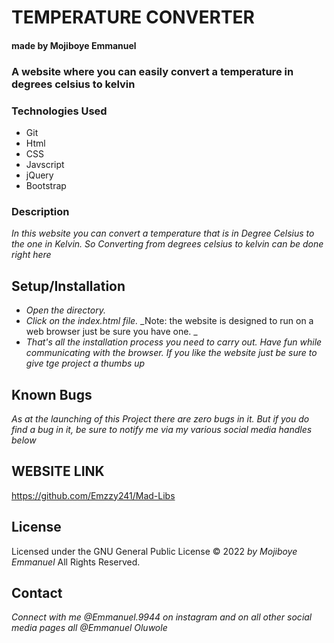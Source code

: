 # TEMPERATURE CONVERTER

#### made by Mojiboye Emmanuel

### A website where you can easily convert a temperature in degrees celsius to kelvin

### Technologies Used
* Git
* Html
* CSS
* Javscript 
* jQuery
* Bootstrap


### Description
_In this website you can convert a temperature that is in Degree Celsius to the one in Kelvin. So Converting from degrees celsius to kelvin can be done right here_

## Setup/Installation
* _Open the directory._
* _Click on the index.html file._
_Note: the website is designed to run on a web browser just be sure you have one. _
* _That's all the installation process you need to carry out. Have fun while communicating with the browser. If you like the website just be sure to give tge project a thumbs up_

## Known Bugs
_As at the launching of this Project there are zero bugs in it. But if you do find a bug in it, be sure to notify me via my various social media handles below_

## WEBSITE LINK
https://github.com/Emzzy241/Mad-Libs

## License 
Licensed under the GNU General Public License 
© 2022 _by Mojiboye Emmanuel_ All Rights Reserved.

## Contact
_Connect with me @Emmanuel.9944 on instagram and on all other social media pages all @Emmanuel Oluwole_



